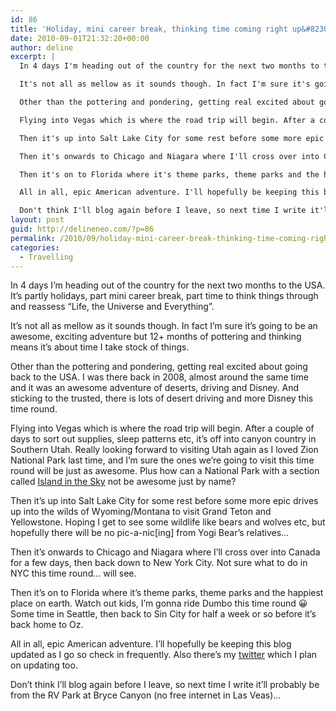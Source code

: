 ```yaml
---
id: 86
title: 'Holiday, mini career break, thinking time coming right up&#8230;'
date: 2010-09-01T21:32:20+00:00
author: deline
excerpt: |
  In 4 days I'm heading out of the country for the next two months to the USA. It's partly holidays, part mini career break, part time to think things through and reassess "Life, the Universe and Everything".

  It's not all as mellow as it sounds though. In fact I'm sure it's going to be an awesome, exciting adventure but 12+ months of pottering and thinking means it's about time I take stock of things.

  Other than the pottering and pondering, getting real excited about going back to the USA. I was there back in 2008, almost around the same time and it was an awesome adventure of deserts, driving and Disney. And sticking to the trusted, there is lots of desert driving and more Disney this time round.

  Flying into Vegas which is where the road trip will begin. After a couple of days to sort out supplies, sleep patterns etc, it's off into canyon country in Southern Utah. Really looking forward to visiting Utah again as I loved Zion National Park last time, and I'm sure the ones we're going to visit this time round will be just as awesome. Plus how can a National Park with a section called <a href="http://www.nps.gov/cany/planyourvisit/islandinthesky.htm">Island in the Sky</a> not be awesome just by name?

  Then it's up into Salt Lake City for some rest before some more epic drives up into the wilds of Wyoming/Montana to visit Grand Teton and Yellowstone. Hoping I get to see some wildlife like bears and wolves etc, but hopefully there will be no pic-a-nic[ing] from Yogi Bear's relatives...

  Then it's onwards to Chicago and Niagara where I'll cross over into Canada for a few days, then back down to New York City. Not sure what to do in NYC this time round... will see.

  Then it's on to Florida where it's theme parks, theme parks and the happiest place on earth. Watch out kids, I'm gonna ride Dumbo this time round :-D Some time in Seattle, then back to Sin City for half a week or so before it's back home to Oz.

  All in all, epic American adventure. I'll hopefully be keeping this blog updated as I go so check in frequently. Also there's my <a href="http://twitter.com/del_n">twitter</a> which I plan on updating too.

  Don't think I'll blog again before I leave, so next time I write it'll probably be from the RV Park at Bryce Canyon (no free internet in Las Veas)...
layout: post
guid: http://delineneo.com/?p=86
permalink: /2010/09/holiday-mini-career-break-thinking-time-coming-right-up/
categories:
  - Travelling
---
```

In 4 days I&#8217;m heading out of the country for the next two months to the USA. It&#8217;s partly holidays, part mini career break, part time to think things through and reassess &#8220;Life, the Universe and Everything&#8221;.

It&#8217;s not all as mellow as it sounds though. In fact I&#8217;m sure it&#8217;s going to be an awesome, exciting adventure but 12+ months of pottering and thinking means it&#8217;s about time I take stock of things.

Other than the pottering and pondering, getting real excited about going back to the USA. I was there back in 2008, almost around the same time and it was an awesome adventure of deserts, driving and Disney. And sticking to the trusted, there is lots of desert driving and more Disney this time round.

Flying into Vegas which is where the road trip will begin. After a couple of days to sort out supplies, sleep patterns etc, it&#8217;s off into canyon country in Southern Utah. Really looking forward to visiting Utah again as I loved Zion National Park last time, and I&#8217;m sure the ones we&#8217;re going to visit this time round will be just as awesome. Plus how can a National Park with a section called [Island in the Sky](http://www.nps.gov/cany/planyourvisit/islandinthesky.htm) not be awesome just by name?

Then it&#8217;s up into Salt Lake City for some rest before some more epic drives up into the wilds of Wyoming/Montana to visit Grand Teton and Yellowstone. Hoping I get to see some wildlife like bears and wolves etc, but hopefully there will be no pic-a-nic[ing] from Yogi Bear&#8217;s relatives&#8230;

Then it&#8217;s onwards to Chicago and Niagara where I&#8217;ll cross over into Canada for a few days, then back down to New York City. Not sure what to do in NYC this time round&#8230; will see.

Then it&#8217;s on to Florida where it&#8217;s theme parks, theme parks and the happiest place on earth. Watch out kids, I&#8217;m gonna ride Dumbo this time round 😀 Some time in Seattle, then back to Sin City for half a week or so before it&#8217;s back home to Oz.

All in all, epic American adventure. I&#8217;ll hopefully be keeping this blog updated as I go so check in frequently. Also there&#8217;s my [twitter](http://twitter.com/del_n) which I plan on updating too.

Don&#8217;t think I&#8217;ll blog again before I leave, so next time I write it&#8217;ll probably be from the RV Park at Bryce Canyon (no free internet in Las Veas)&#8230;
